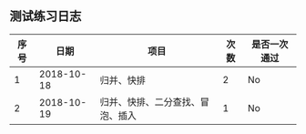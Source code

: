 ## 测试练习日志

序号 | 日期 | 项目 |次数 | 是否一次通过
---|---|---|---|---|
1 | 2018-10-18 | 归并、快排 | 2 | No  
2 | 2018-10-19 | 归并、快排、二分查找、冒泡、插入 | 1 | No


